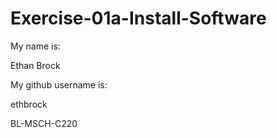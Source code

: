 # Exercise-01a-Install-Software
My name is:

Ethan Brock

My github username is:

ethbrock

BL-MSCH-C220
